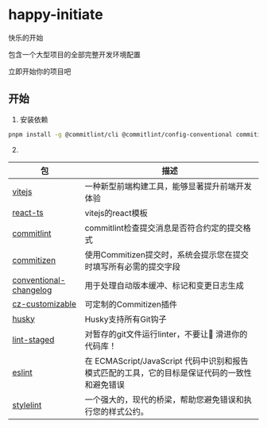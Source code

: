 # **happy-initiate**

快乐的开始

包含一个大型项目的全部完整开发环境配置

立即开始你的项目吧

## **开始**

1. 安装依赖
```bash
pnpm install -g @commitlint/cli @commitlint/config-conventional commitizen conventional-changelog-cli conventional-changelog
```

2. 

| 包                                                                                         | 描述                                                                                          |
| ------------------------------------------------------------------------------------------ | --------------------------------------------------------------------------------------------- |
| [vitejs](https://cn.vitejs.dev/guide/)                                                     | 一种新型前端构建工具，能够显著提升前端开发体验                                                |
| [react-ts](https://cn.vitejs.dev/guide/#scaffolding-your-first-vite-project)               | vitejs的react模板                                                                             |
| [commitlint](https://github.com/conventional-changelog/commitlint)                         | commitlint检查提交消息是否符合约定的提交格式                                                  |
| [commitizen](https://github.com/commitizen/cz-cli)                                         | 使用Commitizen提交时，系统会提示您在提交时填写所有必需的提交字段                              |
| [conventional-changelog](https://github.com/conventional-changelog/conventional-changelog) | 用于处理自动版本缓冲、标记和变更日志生成                                                      |
| [cz-customizable](https://github.com/leoforfree/cz-customizable)                           | 可定制的Commitizen插件                                                                        |
| [husky](https://github.com/typicode/husky)                                                 | Husky支持所有Git钩子                                                                          |
| [lint-staged](https://github.com/okonet/lint-staged)                                       | 对暂存的git文件运行linter，不要让💩 滑进你的代码库！                                           |
| [eslint](https://eslint.org/)                                                              | 在 ECMAScript/JavaScript 代码中识别和报告模式匹配的工具，它的目标是保证代码的一致性和避免错误 |
| [stylelint](https://stylelint.io/)                                                         | 一个强大的，现代的桥梁，帮助您避免错误和执行您的样式公约。                                    |

